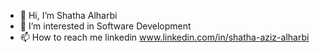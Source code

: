 - 👋 Hi, I’m Shatha Alharbi 
- 👀 I’m interested in Software Development 
- 📫 How to reach me linkedin  www.linkedin.com/in/shatha-aziz-alharbi  



